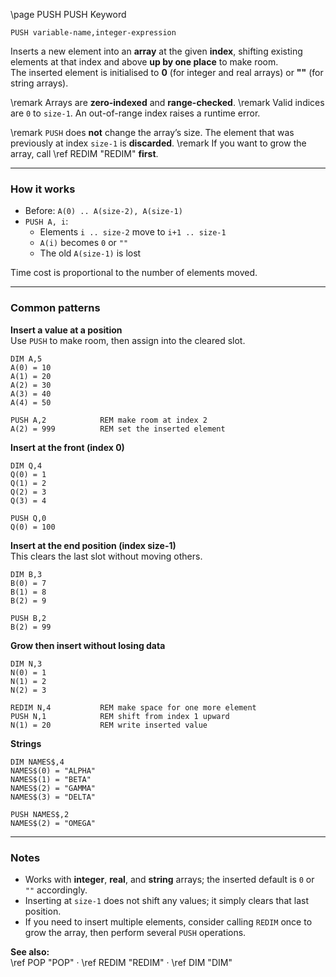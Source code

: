 \page PUSH PUSH Keyword
```basic
PUSH variable-name,integer-expression
```

Inserts a new element into an **array** at the given **index**, shifting existing elements at that index and above **up by one place** to make room.  
The inserted element is initialised to **0** (for integer and real arrays) or **""** (for string arrays).


\remark Arrays are **zero-indexed** and **range-checked**.
\remark Valid indices are `0` to `size-1`. An out-of-range index raises a runtime error.


\remark `PUSH` does **not** change the array’s size. The element that was previously at index `size-1` is **discarded**.
\remark If you want to grow the array, call \ref REDIM "REDIM" **first**.

---

### How it works

- Before: `A(0) .. A(size-2), A(size-1)`
- `PUSH A, i`:
  - Elements `i .. size-2` move to `i+1 .. size-1`
  - `A(i)` becomes `0` or `""`
  - The old `A(size-1)` is lost

Time cost is proportional to the number of elements moved.

---

### Common patterns

**Insert a value at a position**  
Use `PUSH` to make room, then assign into the cleared slot.
```basic
DIM A,5
A(0) = 10
A(1) = 20
A(2) = 30
A(3) = 40
A(4) = 50

PUSH A,2            REM make room at index 2
A(2) = 999          REM set the inserted element
```

**Insert at the front (index 0)**
```basic
DIM Q,4
Q(0) = 1
Q(1) = 2
Q(2) = 3
Q(3) = 4

PUSH Q,0
Q(0) = 100
```

**Insert at the end position (index size-1)**  
This clears the last slot without moving others.
```basic
DIM B,3
B(0) = 7
B(1) = 8
B(2) = 9

PUSH B,2
B(2) = 99
```

**Grow then insert without losing data**
```basic
DIM N,3
N(0) = 1
N(1) = 2
N(2) = 3

REDIM N,4           REM make space for one more element
PUSH N,1            REM shift from index 1 upward
N(1) = 20           REM write inserted value
```

**Strings**
```basic
DIM NAMES$,4
NAMES$(0) = "ALPHA"
NAMES$(1) = "BETA"
NAMES$(2) = "GAMMA"
NAMES$(3) = "DELTA"

PUSH NAMES$,2
NAMES$(2) = "OMEGA"
```

---

### Notes

- Works with **integer**, **real**, and **string** arrays; the inserted default is `0` or `""` accordingly.
- Inserting at `size-1` does not shift any values; it simply clears that last position.
- If you need to insert multiple elements, consider calling `REDIM` once to grow the array, then perform several `PUSH` operations.

**See also:**  
\ref POP "POP" ·
\ref REDIM "REDIM" ·
\ref DIM "DIM"
